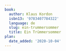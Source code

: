 ```yaml
---
book:
  author: Klaus Kordon
  isbn13: '9783407784322'
  language: de
  slug: ein-trummersommer
  title: Ein Trümmersommer
plan:
  date_added: '2020-10-04'
---
```

